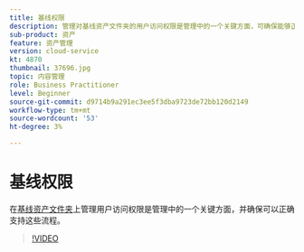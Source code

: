 ```yaml
---
title: 基线权限
description: 管理对基线资产文件夹的用户访问权限是管理中的一个关键方面，可确保能够正确支持这些流程。
sub-product: 资产
feature: 资产管理
version: cloud-service
kt: 4870
thumbnail: 37696.jpg
topic: 内容管理
role: Business Practitioner
level: Beginner
source-git-commit: d9714b9a291ec3ee5f3dba9723de72bb120d2149
workflow-type: tm+mt
source-wordcount: '53'
ht-degree: 3%

---
```



# 基线权限

在[基线资产文件夹](./baseline-folders.md)上管理用户访问权限是管理中的一个关键方面，并确保可以正确支持这些流程。

>[!VIDEO](https://video.tv.adobe.com/v/37696/?quality=12&learn=on&hidetitle=true)
